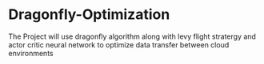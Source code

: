 # Dragonfly-Optimization
The Project will use dragonfly algorithm along with levy flight stratergy and actor critic neural network to optimize data transfer between cloud environments
